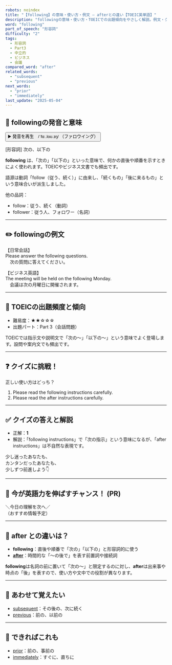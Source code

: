 ```yaml
---
robots: noindex
title: "【following】の意味・使い方・例文 ― afterとの違い【TOEIC英単語】"
description: "followingの意味・使い方・TOEICでの出題傾向をやさしく解説。例文・クイズ付きでafterとの違いもわかりやすく学べます。"
word: "following"
part_of_speech: "形容詞"
difficulty: "2"
tags:
  - 形容詞
  - Part3
  - 中立的
  - ビジネス
  - 会議
compared_word: "after"
related_words:
  - "subsequent"
  - "previous"
next_words:
  - "prior"
  - "immediately"
last_update: "2025-05-04"
---
```


## 🔰 followingの発音と意味

<button class="play-audio" onclick="playTTS('following')">
  <span class="play-audio-main">
    ▶️ 発音を再生　/ˈfɑː.loʊ.ɪŋ/
  </span>
  <span class="play-audio-sub">
    （ファロウイング）
  </span>
</button>

[形容詞] 次の、以下の

**following** は、「次の」「以下の」といった意味で、何かの直後や順番を示すときによく使われます。TOEICやビジネス文書でも頻出です。

語源は動詞「follow（従う、続く）」に由来し、「続くもの」「後に来るもの」という意味合いが派生しました。

他の品詞：  
- follow：従う、続く（動詞）
- follower：従う人、フォロワー（名詞）

---

## ✏️ followingの例文

【日常会話】  
Please answer the following questions.  
　次の質問に答えてください。

【ビジネス英語】  
The meeting will be held on the following Monday.  
　会議は次の月曜日に開催されます。

---

## 🎯 TOEICの出題頻度と傾向

- 難易度：★★☆☆☆
- 出題パート：Part 3（会話問題）

TOEICでは指示文や説明文で「次の～」「以下の～」という意味でよく登場します。設問や案内文でも頻出です。

---

## ❓ クイズに挑戦！

正しい使い方はどっち？

1. Please read the following instructions carefully.  
2. Please read the after instructions carefully.

---

## ✅ クイズの答えと解説

- 正解：**1**
- 解説：「following instructions」で「次の指示」という意味になるが、「after instructions」は不自然な表現です。

少し迷ったあなたも、  
カンタンだったあなたも、  
少しずつ前進しよう👇️

---

## 🚀 今が英語力を伸ばすチャンス！ (PR)

<div class="info-center">
＼今日の理解を次へ／<br>  
（おすすめ情報予定）
</div>

---

## 🤔  after との違いは？

- **following**：直後や順番で「次の」「以下の」と形容詞的に使う
- **[after](/word/after/)**：時間的な「～の後で」を表す前置詞や接続詞

**following**は名詞の前に置いて「次の～」と限定するのに対し、**after**は出来事や時点の「後」を表すので、使い方や文中での役割が異なります。

---

## 🧩 あわせて覚えたい

- [subsequent](/word/subsequent/)：その後の、次に続く
- [previous](/word/previous/)：前の、以前の

---

## 📖 できればこれも

- [prior](/word/prior/)：前の、事前の
- [immediately](/word/immediately/)：すぐに、直ちに

<!-- cvid: aid05_bid45 -->
